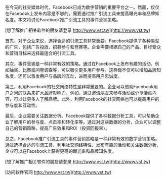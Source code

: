 在今天的社交媒体时代，Facebook已成为数字营销的重要平台之一。然而，仅仅在Facebook上发布内容是不够的，需要通过推广引流工具来提高曝光率和品牌知名度。本文将讨论Facebook推广引流工具的事件营销策略。

[想了解推广相关软件的朋友请登录 http://www.vst.tw](http://www.vst.tw)

首先，对于企业来说，选择合适的引流工具非常重要。Facebook提供了各种类型的广告，包括广告投放、招募参与和竞赛等。企业需要根据自己的产品、目标受众和营销目标来选择最适合的引流工具。

其次，事件营销是一种非常有效的策略。通过在Facebook上发布有趣的活动，例如抽奖、比赛或问卷调查等，可以吸引更多用户参与。这样做不仅可以增加品牌知名度，还可以激发用户与品牌的互动，进而提高用户忠诚度。

第三，利用Facebook的社交网络特性是非常重要的。企业可以借助Facebook用户之间的联系来扩大品牌影响力。例如，通过邀请朋友来参与活动或分享活动内容，可以让更多人了解品牌。此外，利用Facebook的社交网络也可以提高用户的参与度和互动性。

最后，企业需要关注数据分析。Facebook提供了各种数据分析工具，可以帮助企业了解用户的参与度、点击率和转化率等。通过对这些数据的分析，企业可以调整自己的营销策略，提高广告效果和ROI（投资回报率）。

总之，Facebook推广引流工具的事件营销策略是一种非常有效的数字营销策略。通过选择合适的引流工具、利用社交网络特性、发布有趣的活动和关注数据分析，企业可以在Facebook上获得更高的曝光率和品牌知名度。

[想了解推广相关软件的朋友请登录 http://www.vst.tw](http://www.vst.tw)


[访问软件官网 http://www.vst.tw](http://www.vst.tw)

